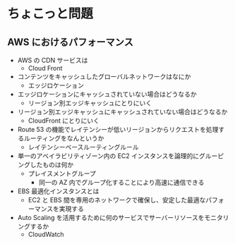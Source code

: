 # ちょこっと問題

## AWS におけるパフォーマンス
- AWS の CDN サービスは
    - Cloud Front
- コンテンツをキャッシュしたグローバルネットワークはなにか
    - エッジロケーション
- エッジロケーションにキャッシュされていない場合はどうなるか
    - リージョン別エッジキャッシュにとりにいく
- リージョン別エッジキャッシュにキャッシュされていない場合はどうなるか
    - CloudFront にとりにいく
- Route 53 の機能でレイテンシーが低いリージョンからリクエストを処理するルーティングをなんというか
    - レイテンシーベースルーティングルール
- 単一のアベイラビリティゾーン内の EC2 インスタンスを論理的にグルーピングしたものは何か
    - プレイスメントグループ
        - 同一の AZ 内でグループ化することにより高速に通信できる
- EBS 最適化インスタンスとは
    - EC2 と EBS 間を専用のネットワークで確保し、安定した最適なパフォーマンスを実現する
- Auto Scaling を活用するために何のサービスでサーバーリソースをモニタリングするか
    - CloudWatch
